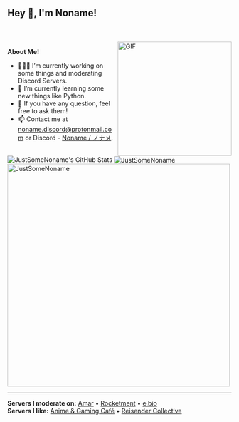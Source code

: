 <h2 title="hehehe"> Hey 👋, I'm Noname!</h2>
<br />
<br />


  <img align="right" width=256 alt="GIF" src="https://i.pinimg.com/originals/e1/85/18/e18518c6d24257c6fb02e3c95a862d85.gif" />

**About Me!**

- 👨🏽‍💻 I’m currently working on some things and moderating Discord Servers.
- 🌱 I’m currently learning some new things like Python.
- 💬 If you have any question, feel free to ask them!
- 📫 Contact me at [noname.discord@protonmail.com](mailto:noname.discord@protonmail.com) or Discord - [Noname / ノナメ](https://discord.com/users/515404778021322773).

<br />

<img src="https://github-readme-stats.vercel.app/api?username=justsomenoname&show_icons=true&hide_border=true&count_private=true&theme=shades-of-purple&icon_color=fad000" alt="JustSomeNoname's GitHub Stats">
<img align="center" src="https://github-readme-streak-stats.herokuapp.com/?user=justsomenoname&count_private=true&theme=radical" alt="JustSomeNoname" />
<img align="center" width=500 src="https://github-readme-stats.vercel.app/api/top-langs/?username=justsomenoname&count_private=true&theme=radical" alt="JustSomeNoname" />

-----
<b>Servers I moderate on:</b>
[Amar](https://discord.com/servers/amar-444141193022930944) • [Rocketment](https://discord.com/invite/rocketment) • [e.bio](https://discord.com/servers/e-bio-913922450205585439)
<br />
<b>Servers I like:</b>
[Anime & Gaming Café](https://animegamingcafe.de/) • [Reisender Collective](https://discord.com/invite/729qxEBEXF)
